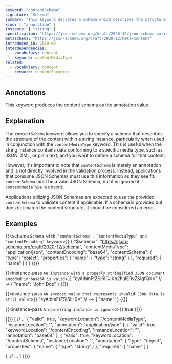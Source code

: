 ```yaml
---
keyword: "contentSchema"
signature: "Schema"
summary: "This keyword declares a schema which describes the structure of the string."
kind: [ "annotation" ]
instance: [ "string" ]
specification: "https://json-schema.org/draft/2020-12/json-schema-validation.html#section-8.5"
metaschema: "https://json-schema.org/draft/2020-12/meta/content"
introduced_in: 2019-09
interdependencies:
  - vocabulary: content
    keyword: contentMediaType
related:
  - vocabulary: content
    keyword: contentEncoding
---
```


Annotations
-----------

This keyword produces the content schema as the annotation value.

## Explanation

The `contentSchema` keyword allows you to specify a schema that describes the structure of the content within a string instance, particularly when used in conjunction with the `contentMediaType` keyword. This is useful when the string instance contains data conforming to a specific media type, such as JSON, XML, or plain text, and you want to define a schema for that content.

However, it's important to note that `contentSchema` is merely an annotation and is not directly involved in the validation process. Instead, applications that consume JSON Schemas must use this information as they see fit. `contentSchema` must be a valid JSON Schema, but it is ignored if `contentMediaType` is absent.

Applications utilizing JSON Schemas are expected to use the provided `contentSchema` to validate content if applicable. If a schema is provided but does not match the content structure, it should be considered an error.

## Examples

{{<schema `Schema with 'contentSchema', 'contentMediaType' and 'contentEncoding' keyword`>}}
{
  "$schema": "https://json-schema.org/draft/2020-12/schema",
  "contentMediaType": "application/json",
  "contentEncoding": "base64",
  "contentSchema": {
    "type": "object",
    "properties": {
      "name": { "type": "string" }
    },
    "required": [ "name" ]
  }
}
{{</schema>}}

{{<instance-pass `An instance with a properly stringified JSON document encoded in base64 is valid`>}}
"eyAibmFtZSI6ICJKb2huIERvZSIgfQ=="    // --> { "name": "John Doe" }
{{</instance-pass>}}

{{<instance-pass `An encoded value that represents invalid JSON data is still valid`>}}
"eyAibmFtZSI6IH0="    // --> { "name": }
{{</instance-pass>}}

{{<instance-pass `A non-string instance is ignored`>}}
true
{{</instance-pass>}}

{{<instance-annotation>}}
[
  // ...
  {
    "valid": true,
    "keywordLocation": "/contentMediaType",
    "instanceLocation": "",
    "annotation": "application/json"
  },
  {
    "valid": true,
    "keywordLocation": "/contentEncoding",
    "instanceLocation": "",
    "annotation": "base64"
  },
  {
    "valid": true,
    "keywordLocation": "/contentSchema",
    "instanceLocation": "",
    "annotation": {
      "type": "object",
      "properties": {
        "name": { "type": "string" }
      },
      "required": [ "name" ]
    }

  },
  // ...
]
{{</instance-annotation>}}
